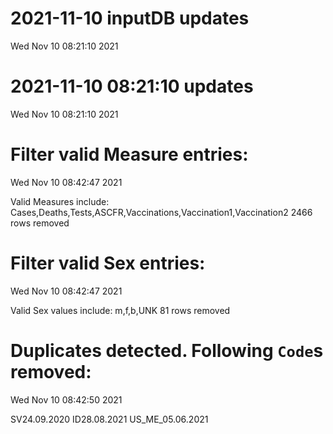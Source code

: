
# 2021-11-10 inputDB updates 
 Wed Nov 10 08:21:10 2021 


# 2021-11-10 08:21:10 updates 
 Wed Nov 10 08:21:10 2021 


# Filter valid Measure entries: 
 Wed Nov 10 08:42:47 2021 

Valid Measures include: Cases,Deaths,Tests,ASCFR,Vaccinations,Vaccination1,Vaccination2
 2466 rows removed
# Filter valid Sex entries: 
 Wed Nov 10 08:42:47 2021 

Valid Sex values include: m,f,b,UNK
 81 rows removed
# Duplicates detected. Following `Code`s removed: 
 Wed Nov 10 08:42:50 2021 

SV24.09.2020
ID28.08.2021
US_ME_05.06.2021